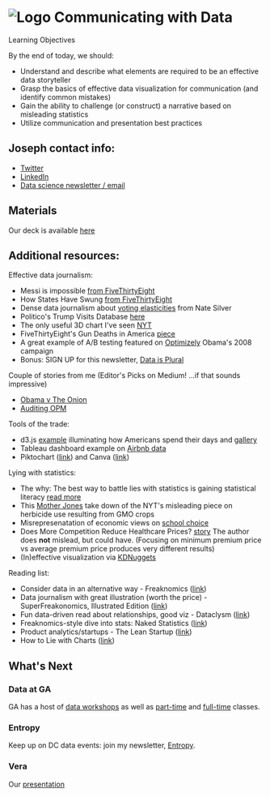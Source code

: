 # ![Logo](https://ga-dash.s3.amazonaws.com/production/assets/logo-9f88ae6c9c3871690e33280fcf557f33.png) Communicating with Data


Learning Objectives

By the end of today, we should:

- Understand and describe what elements are required to be an effective data storyteller
- Grasp the basics of effective data visualization for communication (and identify common mistakes)
- Gain the ability to challenge (or construct) a narrative based on misleading statistics
- Utilize communication and presentation best practices

## Joseph contact info:

- [Twitter](https://twitter.com/josephofiowa)
- [LinkedIn](https://www.linkedin.com/in/josephofiowa/)
- [Data science newsletter / email](https://us14.campaign-archive.com/home/?u=e29c852bdacd995b3e5b3a27a&id=0efcf147e7)

## Materials


Our deck is available [here](https://github.com/josephofiowa/GA-DSI/blob/master/communicating-with-data/communicating-with-data.pdf)


## Additional resources:

Effective data journalism:

- Messi is impossible [from FiveThirtyEight](https://fivethirtyeight.com/features/lionel-messi-is-impossible/)
- How States Have Swung [from FiveThirtyEight](http://www.nytimes.com/interactive/2012/10/15/us/politics/swing-history.html?_r=2&)
- Dense data journalism about [voting elasticities](http://fivethirtyeight.com/features/swing-voters-and-elastic-states/) from Nate Silver
- Politico's Trump Visits Database [here](http://www.politico.com/interactives/databases/trump-white-house-visitor-logs-and-records/index.html)
- The only useful 3D chart I've seen [NYT](http://www.nytimes.com/interactive/2015/03/19/upshot/3d-yield-curve-economic-growth.html)
- FiveThirtyEight's Gun Deaths in America [piece](http://fivethirtyeight.com/features/gun-deaths/)
- A great example of A/B testing featured on [Optimizely](https://blog.optimizely.com/2010/11/29/how-obama-raised-60-million-by-running-a-simple-experiment/) Obama's 2008 campaign
- Bonus: SIGN UP for this newsletter, [Data is Plural](http://tinyletter.com/data-is-plural/)

Couple of stories from me (Editor's Picks on Medium! ...if that sounds impressive)

- [Obama v The Onion](https://medium.com/@josephofiowa/what-real-fake-news-says-about-obamas-presidency-4bf42be71ff1)
- [Auditing OPM](https://medium.com/@josephofiowa/auditing-the-feds-what-determines-a-federal-government-snow-day-75a3432c613a)

Tools of the trade:

- d3.js [example](https://flowingdata.com/2015/12/15/a-day-in-the-life-of-americans/) illuminating how Americans spend their days and [gallery](https://github.com/d3/d3/wiki/Gallery)
- Tableau dashboard example on [Airbnb data](https://public.tableau.com/en-us/s/blog/2015/07/analyzing-airbnb-data)
- Piktochart ([link](https://piktochart.com/)) and Canva ([link](https://www.canva.com/))


Lying with statistics:

- The why: The best way to battle lies with statistics is gaining statistical literacy [read more](https://aeon.co/ideas/how-statistics-are-twisted-to-obscure-public-understanding?utm_term=0_411a82e59d-3e1e9c0ee9-69057898&utm_content=buffer45831&utm_medium=social&utm_source=twitter.com&utm_campaign=buffer)
- This [Mother Jones](http://www.motherjones.com/kevin-drum/2016/11/how-mislead-statistics-gmo-crops-edition) take down of the NYT's misleading piece on herbicide use resulting from GMO crops
- Misrepresenatation of economic views on [school choice](http://reason.com/blog/2017/01/02/the-new-york-times-gets-everything-wrong)
- Does More Competition Reduce Healthcare Prices? [story](https://www.linkedin.com/pulse/does-more-competition-lead-lower-health-insurance-prices-cohen) The author does **not** mislead, but could have. (Focusing on minimum premium price vs average premium price produces very different results)
- (In)effective visualization via [KDNuggets](http://www.kdnuggets.com/2017/03/what-makes-good-data-visualization.html)


Reading list:

- Consider data in an alternative way - Freaknomics ([link](https://www.amazon.com/gp/product/0060731338?ie=UTF8&tag=josephofiowa-20&camp=1789&linkCode=xm2&creativeASIN=0060731338))
- Data journalism with great illustration (worth the price) - SuperFreakonomics, Illustrated Edition ([link](https://www.amazon.com/gp/product/0061941220?ie=UTF8&tag=josephofiowa-20&camp=1789&linkCode=xm2&creativeASIN=0061941220))
- Fun data-driven read about relationships, good viz - Dataclysm ([link](https://www.amazon.com/gp/product/0385347391?ie=UTF8&tag=josephofiowa-20&camp=1789&linkCode=xm2&creativeASIN=0385347391))
- Freaknomics-style dive into stats: Naked Statistics ([link](https://www.amazon.com/gp/product/039334777X?ie=UTF8&tag=josephofiowa-20&camp=1789&linkCode=xm2&creativeASIN=039334777X))
- Product analytics/startups - The Lean Startup ([link](https://www.amazon.com/gp/product/0307887898/ref=as_li_tl?ie=UTF8&camp=1789&creative=9325&creativeASIN=0307887898&linkCode=as2&tag=josephofiowa-20&linkId=6a6bcfcfbe5a63807f7f29069a8b9164))
- How to Lie with Charts ([link](https://www.amazon.com/gp/product/1583487670/ref=as_li_qf_sp_asin_il_tl?ie=UTF8&tag=josephofiowa-20&camp=1789&creative=9325&linkCode=as2&creativeASIN=1583487670&linkId=a00679f88b15f424369578494b6f7537))

## What's Next

### Data at GA

GA has a host of [data workshops](https://generalassemb.ly/education?format=classes-workshops&topic=8) as well as [part-time](https://generalassemb.ly/education?format=courses&topic=8) and [full-time](https://generalassemb.ly/education?topic=8&format=immersives) classes.

### Entropy

Keep up on DC data events: join my newsletter, [Entropy](https://www.josephofiowa.com/entropy/).

### Vera

Our [presentation](https://drive.google.com/drive/folders/1xQLrZeMsN-zIycsrqMY8uQTCQIfPv7LP)
